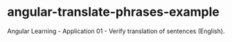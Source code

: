 # angular-translate-phrases-example

Angular Learning - Application 01 - Verify translation of sentences (English).
